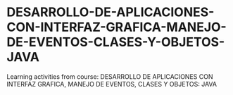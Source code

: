 # DESARROLLO-DE-APLICACIONES-CON-INTERFAZ-GRAFICA-MANEJO-DE-EVENTOS-CLASES-Y-OBJETOS-JAVA
Learning activities from course: DESARROLLO DE APLICACIONES CON INTERFAZ GRAFICA, MANEJO DE EVENTOS, CLASES Y OBJETOS: JAVA
